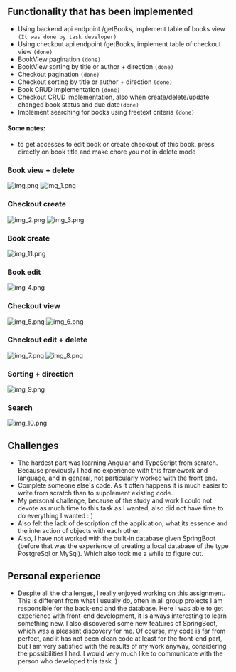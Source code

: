 ## Functionality that has been implemented
* Using backend api endpoint /getBooks, implement table of books view `(It was done by task developer)`
* Using checkout api endpoint /getBooks, implement table of checkout view `(done)`
* BookView pagination `(done)`
* BookView sorting by title or author + direction `(done)`
* Checkout pagination `(done)`
* Checkout sorting by title or author + direction `(done)`
* Book CRUD implementation `(done)`
* Checkout CRUD implementation, also when create/delete/update changed book status and due date`(done)`
* Implement searching for books using freetext criteria  `(done)`

#### Some notes:
 
 - to get accesses to edit book or create checkout of this book, press directly on book title and make chore you not in delete mode

### Book view + delete
![img.png](img.png)
![img_1.png](img_1.png)
### Checkout create
![img_2.png](img_2.png)
![img_3.png](img_3.png)
### Book create
![img_11.png](img_11.png)
### Book edit
![img_4.png](img_4.png)
### Checkout view
![img_5.png](img_5.png)
![img_6.png](img_6.png)
### Checkout edit + delete
![img_7.png](img_7.png)
![img_8.png](img_8.png)
### Sorting + direction
![img_9.png](img_9.png)
### Search
![img_10.png](img_10.png)

## Challenges

- The hardest part was learning Angular and TypeScript from scratch. Because previously I had no experience with this framework and language, and in general, not particularly worked with the front end. 
- Complete someone else's code. As it often happens it is much easier to write from scratch than to supplement existing code.
- My personal challenge, because of the study and work I could not devote as much time to this task as I wanted, also did not have time to do everything I wanted :')
- Also felt the lack of description of the application, what its essence and the interaction of objects with each other. 
- Also, I have not worked with the built-in database given SpringBoot (before that was the experience of creating a local database of the type PostgreSql or MySql). Which also took me a while to figure out.

## Personal experience
- Despite all the challenges, I really enjoyed working on this assignment. This is different from what I usually do, often in all group projects I am responsible for the back-end and the database. Here I was able to get experience with front-end development, it is always interesting to learn something new. I also discovered some new features of SpringBoot, which was a pleasant discovery for me. Of course, my code is far from perfect, and it has not been clean code at least for the front-end part, but I am very satisfied with the results of my work anyway, considering the possibilities I had. I would very much like to communicate with the person who developed this task :)


